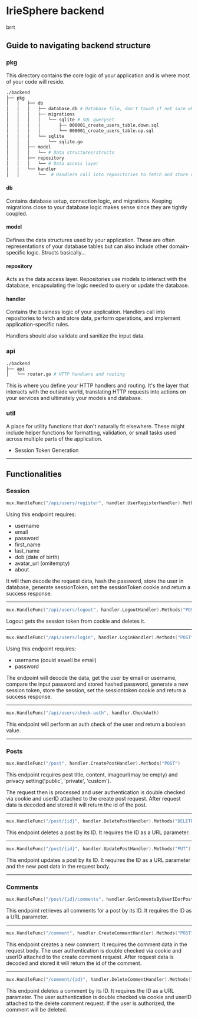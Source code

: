 # IrieSphere backend

brrt

## Guide to navigating backend structure

### pkg

This directory contains the core logic of your application and is where most of your code will reside.

```bash
./backend
├── pkg
│   │   ├── db
│   │   │   ├── database.db # Database file, don't touch if not sure what you're doing!
│   │   │   ├── migrations
│   │   │   │   └── sqlite # SQL queryset
│   │   │   │       ├── 000001_create_users_table.down.sql
│   │   │   │       └── 000001_create_users_table.up.sql
│   │   │   └── sqlite
│   │   │       └── sqlite.go
│   │   ├── model
│   │   │   └── # Data structures/structs
│   │   ├── repository
│   │   │   └── # Data access layer
│   │   └── handler
│   │       └──  # Handlers call into repositories to fetch and store data
```


#### db

Contains database setup, connection logic, and migrations. Keeping migrations close to your database logic makes sense since they are tightly coupled.

#### model

Defines the data structures used by your application. These are often representations of your database tables but can also include other domain-specific logic. Structs basically...

#### repository

Acts as the data access layer. Repositories use models to interact with the database, encapsulating the logic needed to query or update the database.

#### handler

Contains the business logic of your application. Handlers call into repositories to fetch and store data, perform operations, and implement application-specific rules.

Handlers should also validate and sanitize the input data.

### api

```bash
./backend
├── api
│   └── router.go # HTTP handlers and routing
```

This is where you define your HTTP handlers and routing. It's the layer that interacts with the outside world, translating HTTP requests into actions on your services and ultimately your models and database.

### util

A place for utility functions that don't naturally fit elsewhere. These might include helper functions for formatting, validation, or small tasks used across multiple parts of the application.

- Session Token Generation

------
## Functionalities

### Session

```go
mux.HandleFunc("/api/users/register", handler.UserRegisterHandler).Methods("POST")
```

Using this endpoint requires:
- username
- email
- password
- first_name
- last_name
- dob (date of birth)
- avatar_url (omitempty)
- about

It will then decode the request data, hash the password, store the user in database, generate sessionToken, set the sessionToken cookie and return a success response.

-----

```go
mux.HandleFunc("/api/users/logout", handler.LogoutHandler).Methods("POST")
```

Logout gets the session token from cookie and deletes it. 

-----

```go
mux.HandleFunc("/api/users/login", handler.LoginHandler).Methods("POST")
```

Using this endpoint requires:
- username (could aswell be email)
- password

The endpoint will decode the data, get the user by email or username, compare the input password and stored hashed password, generate a new session token, store the session, set the sessiontoken cookie and return a success response.

-----

```go
mux.HandleFunc("/api/users/check-auth", handler.CheckAuth)
```

This endpoint will perform an auth check of the user and return a boolean value.

-----
### Posts

```go
mux.HandleFunc("/post", handler.CreatePostHandler).Methods("POST")
```

This endpoint requires post title, content, imageurl(may be empty) and privacy
setting('public', 'private', 'custom').

The request then is processed and user authentication is double checked via cookie and userID attached to the create post request. After request data is decoded and stored it will return the id of the post.

-----

```go
mux.HandleFunc("/post/{id}", handler.DeletePostHandler).Methods("DELETE")
```

This endpoint deletes a post by its ID. It requires the ID as a URL parameter.

-----

```go
mux.HandleFunc("/post/{id}", handler.UpdatePostHandler).Methods("PUT")
```

This endpoint updates a post by its ID. It requires the ID as a URL parameter and the new post data in the request body.

-----

### Comments

```go
mux.HandleFunc("/post/{id}/comments", handler.GetCommentsByUserIDorPostID).Methods("GET")
```

This endpoint retrieves all comments for a post by its ID. It requires the ID as a URL parameter.

-----

```go
mux.HandleFunc("/comment", handler.CreateCommentHandler).Methods("POST")
```

This endpoint creates a new comment. It requires the comment data in the request body. The user authentication is double checked via cookie and userID attached to the create comment request. After request data is decoded and stored it will return the id of the comment.

-----

```go
mux.HandleFunc("/comment/{id}", handler.DeleteCommentHandler).Methods("DELETE")
```

This endpoint deletes a comment by its ID. It requires the ID as a URL parameter. The user authentication is double checked via cookie and userID attached to the delete comment request. If the user is authorized, the comment will be deleted.
